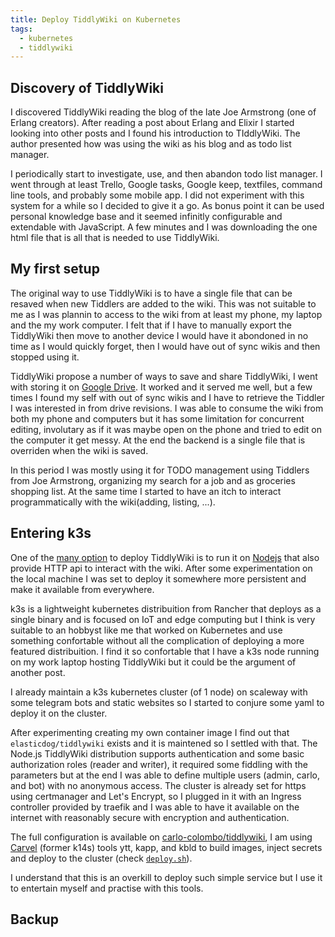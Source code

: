 ```yaml
---
title: Deploy TiddlyWiki on Kubernetes
tags:
  - kubernetes
  - tiddlywiki
---
```



## Discovery of TiddlyWiki

I discovered TiddlyWiki reading the blog of the late Joe Armstrong (one of Erlang creators). After reading a post about Erlang and Elixir I started looking into other posts and I found his introduction to TIddlyWiki. The author presented how was using the wiki as his blog and as todo list manager.

I periodically start to investigate, use, and then abandon todo list manager. I went through at least Trello, Google tasks, Google keep, textfiles, command line tools, and probably some mobile app. I did not experiment with this system for a while so I decided to give it a go. As bonus point it can be used personal knowledge base and it seemed infinitly configurable and extendable with JavaScript. A few minutes and I was downloading the one html file that is all that is needed to use TiddlyWiki.

## My first setup

The original way to use TiddlyWiki is to have a single file that can be resaved when new Tiddlers are added to the wiki. This was not suitable to me as I was plannin to access to the wiki from at least my phone, my laptop and the my work computer. I felt that if I have to manually export the TiddlyWiki then move to another device I would have it abondoned in no time as I would quickly forget, then I would have out of sync wikis and then stopped using it.

TiddlyWiki propose a number of ways to save and share TiddlyWiki, I went with storing it on [Google Drive](https://tiddlywiki.com/static/TiddlyDrive%2520Add-on%2520for%2520Google%2520Drive%2520by%2520Joshua%2520Stubbs.html). It worked and it served me well, but a few times I found my self with out of sync wikis and I have to retrieve the Tiddler I was interested in from drive revisions. I was able to consume the wiki from both my phone and computers but it has some limitation for concurrent editing, involutary as if it was maybe open on the phone and tried to edit on the computer it get messy. At the end the backend is a single file that is overriden when the wiki is saved.

In this period I was mostly using it for TODO management using Tiddlers from Joe Armstrong, organizing my search for a job and as groceries shopping list. At the same time I started to have an itch to interact programmatically with the wiki(adding, listing, ...).

## Entering k3s

One of the [many option](https://tiddlywiki.com/#GettingStarted) to deploy TiddlyWiki is to run it on [Nodejs](https://tiddlywiki.com/#Installing%20TiddlyWiki%20on%20Node.js) that also provide HTTP api to interact with the wiki. After some experimentation on the local machine I was set to deploy it somewhere more persistent and make it available from everywhere.

k3s is a lightweight kubernetes distribuition from Rancher that deploys as a single binary and is focused on IoT and edge computing but I think is very suitable to an hobbyst like me that worked on Kubernetes and use something confortable without all the complication of deploying a more featured distribuition. I find it so confortable that I have a k3s node running on my work laptop hosting TiddlyWiki but it could be the argument of another post.

I already maintain a k3s kubernetes cluster (of 1 node) on scaleway with some telegram bots and static websites so I started to conjure some yaml to deploy it on the cluster.

After experimenting creating my own container image I find out that `elasticdog/tiddlywiki` exists and it is maintened so I settled with that. The Node.js TiddlyWiki distribution supports authentication and some basic authorization roles (reader and writer), it required some fiddling with the parameters but at the end I was able to define multiple users (admin, carlo, and bot) with no anonymous access. The cluster is already set for https using certmanager and Let's Encrypt, so I plugged in it with an Ingress controller provided by traefik and I was able to have it available on the internet with reasonably secure with encryption and authentication.

The full configuration is available on [carlo-colombo/tiddlywiki](https://github.com/carlo-colombo/tiddlywiki/blob/master/spec/tiddlywiki.yml), I am using [Carvel](https://carvel.dev/) (former k14s) tools ytt, kapp, and kbld to build images, inject secrets and deploy to the cluster (check [`deploy.sh`](https://github.com/carlo-colombo/tiddlywiki/blob/master/deploy.sh)).

I understand that this is an overkill to deploy such simple service but I use it to entertain myself and practise with this tools.

## Backup

